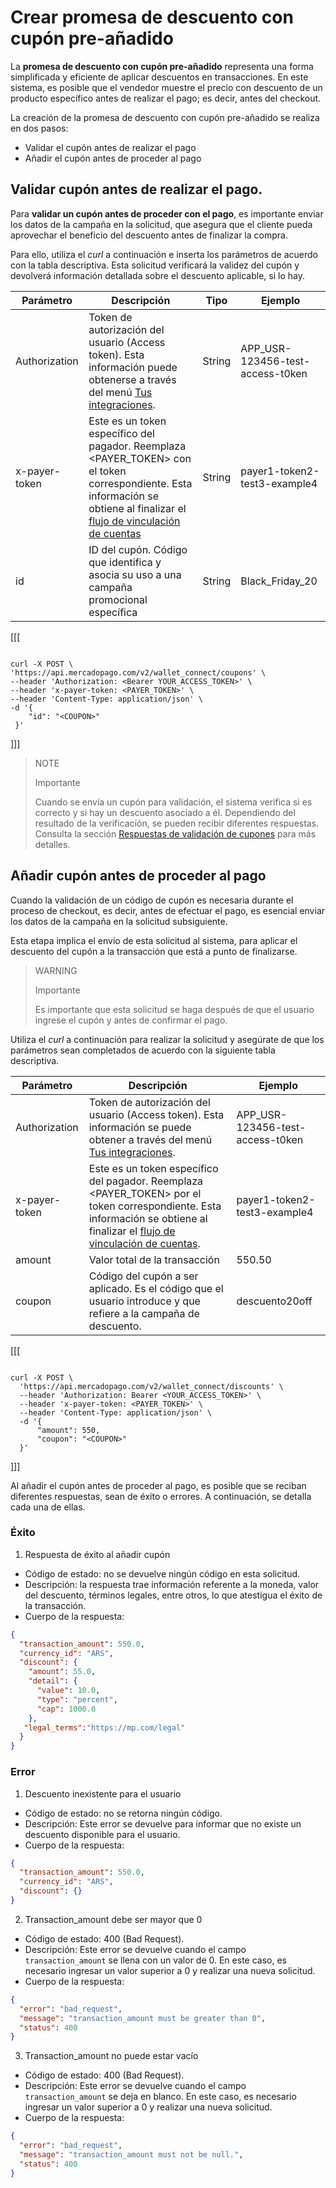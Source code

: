 # Crear promesa de descuento con cupón pre-añadido

La **promesa de descuento con cupón pre-añadido** representa una forma simplificada y eficiente de aplicar descuentos en transacciones. En este sistema, es posible que el vendedor muestre el precio con descuento de un producto específico antes de realizar el pago; es decir, antes del checkout.

La creación de la promesa de descuento con cupón pre-añadido se realiza en dos pasos:

* Validar el cupón antes de realizar el pago
* Añadir el cupón antes de proceder al pago

## Validar cupón antes de realizar el pago.

Para **validar un cupón antes de proceder con el pago**, es importante enviar los datos de la campaña en la solicitud, que asegura que el cliente pueda aprovechar el beneficio del descuento antes de finalizar la compra.

Para ello, utiliza el _curl_ a continuación e inserta los parámetros de acuerdo con la tabla descriptiva. Esta solicitud verificará la validez del cupón y devolverá información detallada sobre el descuento aplicable, si lo hay.

| Parámetro  | Descripción  | Tipo  | Ejemplo  |
| --- | --- | --- | --- |
| Authorization  | Token de autorización del usuario (Access token). Esta información puede obtenerse a través del menú [Tus integraciones](/developers/es/docs/wallet-connect/additional-content/your-integrations/credentials).  | String  | APP_USR-123456-test-access-t0ken  |
| x-payer-token  | Este es un token específico del pagador. Reemplaza <PAYER_TOKEN> con el token correspondiente. Esta información se obtiene al finalizar el [flujo de vinculación de cuentas](/developers/es/docs/wallet-connect/account-linking-flow/create-agreement) | String  | payer1-token2-test3-example4  |
| id  | ID del cupón. Código que identifica y asocia su uso a una campaña promocional específica  | String  | Black_Friday_20  |

[[[
```curl

curl -X POST \
'https://api.mercadopago.com/v2/wallet_connect/coupons' \
--header 'Authorization: <Bearer YOUR_ACCESS_TOKEN>' \
--header 'x-payer-token: <PAYER_TOKEN>' \
--header 'Content-Type: application/json' \
-d '{
    "id": "<COUPON>"
 }'
```
]]]

> NOTE
>
> Importante
>
> Cuando se envía un cupón para validación, el sistema verifica si es correcto y si hay un descuento asociado a él. Dependiendo del resultado de la verificación, se pueden recibir diferentes respuestas. Consulta la sección [Respuestas de validación de cupones](/developers/es/docs/wallet-connect/discounts/create-discount-promise-preadd-coupon/validation-responses) para más detalles.

## Añadir cupón antes de proceder al pago

Cuando la validación de un código de cupón es necesaria durante el proceso de checkout, es decir, antes de efectuar el pago, es esencial enviar los datos de la campaña en la solicitud subsiguiente.

Esta etapa implica el envío de esta solicitud al sistema, para aplicar el descuento del cupón a la transacción que está a punto de finalizarse.

> WARNING
>
> Importante
>
> Es importante que esta solicitud se haga después de que el usuario ingrese el cupón y antes de confirmar el pago.

Utiliza el _curl_ a continuación para realizar la solicitud y asegúrate de que los parámetros sean completados de acuerdo con la siguiente tabla descriptiva.

| Parámetro  | Descripción  | Ejemplo  |
| --- | --- | --- |
| Authorization  | Token de autorización del usuario (Access token). Esta información se puede obtener a través del menú [Tus integraciones](/developers/es/docs/wallet-connect/additional-content/your-integrations/credentials).  | APP_USR-123456-test-access-t0ken  |
| x-payer-token  | Este es un token específico del pagador. Reemplaza <PAYER_TOKEN> por el token correspondiente. Esta información se obtiene al finalizar el [flujo de vinculación de cuentas](/developers/es/docs/wallet-connect/account-linking-flow/create-agreement).  | payer1-token2-test3-example4  |
| amount  | Valor total de la transacción  | 550.50  |
| coupon  | Código del cupón a ser aplicado. Es el código que el usuario introduce y que refiere a la campaña de descuento.  | descuento20off  |

[[[
```curl

curl -X POST \
  'https://api.mercadopago.com/v2/wallet_connect/discounts' \
  --header 'Authorization: Bearer <YOUR_ACCESS_TOKEN>' \
  --header 'x-payer-token: <PAYER_TOKEN>' \
  --header 'Content-Type: application/json' \
  -d '{
      "amount": 550,
      "coupon": "<COUPON>"
  }'

```
]]]

Al añadir el cupón antes de proceder al pago, es posible que se reciban diferentes respuestas, sean de éxito o errores. A continuación, se detalla cada una de ellas.

### Éxito

1. Respuesta de éxito al añadir cupón

* Código de estado: no se devuelve ningún código en esta solicitud.
* Descripción: la respuesta trae información referente a la moneda, valor del descuento, términos legales, entre otros, lo que atestigua el éxito de la transacción.
* Cuerpo de la respuesta: 

```Json
{
  "transaction_amount": 550.0,
  "currency_id": "ARS",
  "discount": {
    "amount": 55.0,
    "detail": {
      "value": 10.0,
      "type": "percent",
      "cap": 1000.0
    },
   "legal_terms":"https://mp.com/legal"
  }
}
```

### Error

1. Descuento inexistente para el usuario

* Código de estado: no se retorna ningún código.
* Descripción: Este error se devuelve para informar que no existe un descuento disponible para el usuario.
* Cuerpo de la respuesta:

```Json
{
  "transaction_amount": 550.0,
  "currency_id": "ARS",
  "discount": {}
}
```

2. Transaction_amount debe ser mayor que 0

* Código de estado: 400 (Bad Request).
* Descripción: Este error se devuelve cuando el campo `transaction_amount` se llena con un valor de 0. En este caso, es necesario ingresar un valor superior a 0 y realizar una nueva solicitud.
* Cuerpo de la respuesta:

```Json
{
  "error": "bad_request",
  "message": "transaction_amount must be greater than 0",
  "status": 400
}
```

3. Transaction_amount no puede estar vacío

* Código de estado: 400 (Bad Request).
* Descripción: Este error se devuelve cuando el campo `transaction_amount` se deja en blanco. En este caso, es necesario ingresar un valor superior a 0 y realizar una nueva solicitud.
* Cuerpo de la respuesta:

```Json
{
  "error": "bad_request",
  "message": "transaction_amount must not be null.",
  "status": 400
}
```